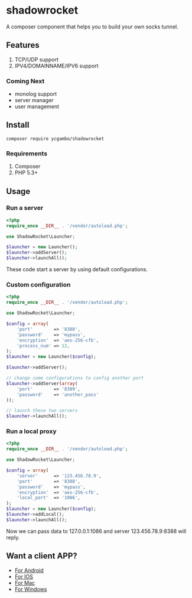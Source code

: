 # shadowrocket

A composer component that helps you to build your own socks tunnel.

## Features
1. TCP/UDP support
2. IPV4/DOMAINNAME/IPV6 support

### Coming Next
- monolog support
- server manager
- user management


## Install

    composer require ycgambo/shadowrocket

### Requirements
1. Composer
2. PHP 5.3+

## Usage

### Run a server

```php
<?php
require_once __DIR__ . '/vendor/autoload.php';

use ShadowRocket\Launcher;

$launcher = new Launcher();
$launcher->addServer();
$launcher->launchAll();

```

These code start a server by using default configurations.

### Custom configuration

```php
<?php
require_once __DIR__ . '/vendor/autoload.php';

use ShadowRocket\Launcher;

$config = array(
    'port'        => '8388',
    'password'    => 'mypass',
    'encryption'  => 'aes-256-cfb',
    'process_num' => 12,
);
$launcher = new Launcher($config);

$launcher->addServer();

// change some configurations to config another port
$launcher->addServer(array(
    'port'        => '8389',
    'password'    => 'another_pass'
));

// launch these two servers
$launcher->launchAll();

```

### Run a local proxy

```php
<?php
require_once __DIR__ . '/vendor/autoload.php';

use ShadowRocket\Launcher;

$config = array(
    'server'      => '123.456.78.9',
    'port'        => '8388',
    'password'    => 'mypass',
    'encryption'  => 'aes-256-cfb',
    'local_port'  => '1086',
);
$launcher = new Launcher($config);
$launcher->addLocal();
$launcher->launchAll();

```

Now we can pass data to 127.0.0.1:1086 and server 123.456.78.9:8388 will reply.

## Want a client APP?

- [For Android](https://github.com/shadowsocks/shadowsocks-android/releases)
- [For IOS](https://itunes.apple.com/cn/app/superwingy/id1290093815?mt=8)
- [For Mac](https://github.com/shadowsocks/ShadowsocksX-NG/releases) 
- [For Windows](https://github.com/shadowsocks/shadowsocks-windows/releases)
